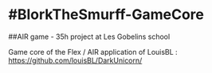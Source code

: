 #BlorkTheSmurff-GameCore
======================

##AIR game - 35h project at Les Gobelins school

Game core of the Flex / AIR application of LouisBL : <https://github.com/louisBL/DarkUnicorn/>
